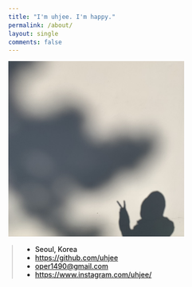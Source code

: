 ```yaml
---
title: "I'm uhjee. I'm happy."
permalink: /about/
layout: single
comments: false
---
```


<div>
    <img src="../assets/images/me_photo.jpeg" alt="about_meee" width="70%" min-width="700px" itemprop="image">
</div>



<div style="border-left: 2px solid rgba(199, 198, 198, 0.7); margin: 0.5em 0 0 0.5em; padding-left: 1.5em; font-weight: 500;">
    <ul class="author__urls social-icons">
        <li itemprop="homeLocation" itemscope itemtype="https://schema.org/Place">
          <i class="fas fa-fw fa-map-marker-alt" aria-hidden="true"></i> <span itemprop="name">  Seoul, Korea</span>
        </li>
        <li>
          <a href="https://github.com/uhjee" itemprop="sameAs" rel="nofollow noopener noreferrer">
            <i class="fab fa-fw fa-github" aria-hidden="true"></i><span class="label">  https://github.com/uhjee</span>
          </a>
        </li>
        <li>
          <a href="mailto:oper1490@gmail.com">
            <meta itemprop="email" content="oper1490@gmail.com" />
            <i class="fas fa-fw fa-envelope-square" aria-hidden="true"></i><span class="label">  oper1490@gmail.com</span>
          </a>
        </li>
        <li>
          <a href="https://www.instagram.com/uhjee/" itemprop="sameAs" rel="nofollow noopener noreferrer">
            <i class="fab fa-fw fa-instagram" aria-hidden="true"></i><span class="label">  https://www.instagram.com/uhjee/</span>
          </a>
        </li>
    </ul>
  </div>